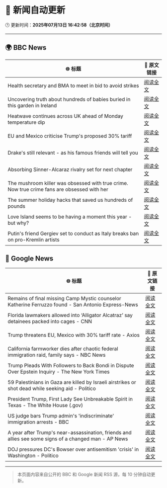# 🧠 新闻自动更新

🕒 更新时间：**2025年07月13日 16:42:58（北京时间）**

---

## 🌍 BBC News

| 🌐 标题 | 🔗 原文链接 |
|--------|-------------|
| Health secretary and BMA to meet in bid to avoid strikes | [阅读全文](https://www.bbc.com/news/articles/c4g8xq0e928o) |
| Uncovering truth about hundreds of babies buried in this garden in Ireland | [阅读全文](https://www.bbc.com/news/articles/cpwqnwrkd1go) |
| Heatwave continues across UK ahead of Monday temperature dip | [阅读全文](https://www.bbc.com/news/articles/cwyxk999p5wo) |
| EU and Mexico criticise Trump's proposed 30% tariff | [阅读全文](https://www.bbc.com/news/articles/cyvj13d9ylpo) |
| Drake's still relevant - as his famous friends will tell you | [阅读全文](https://www.bbc.com/news/articles/c20wl50wqq5o) |
| Absorbing Sinner-Alcaraz rivalry set for next chapter | [阅读全文](https://www.bbc.com/sport/tennis/articles/cn0qzpl9yk4o) |
| The mushroom killer was obsessed with true crime. Now true crime fans are obsessed with her | [阅读全文](https://www.bbc.com/news/articles/c0m8glx2zleo) |
| The summer holiday hacks that saved us hundreds of pounds | [阅读全文](https://www.bbc.com/news/articles/c4g84nrlvv7o) |
| Love Island seems to be having a moment this year - but why? | [阅读全文](https://www.bbc.com/news/articles/cnvmmp34yq5o) |
| Putin's friend Gergiev set to conduct as Italy breaks ban on pro-Kremlin artists | [阅读全文](https://www.bbc.com/news/articles/czxw4n7vy70o) |

## 📰 Google News

| 🌐 标题 | 🔗 原文链接 |
|--------|-------------|
| Remains of final missing Camp Mystic counselor Katherine Ferruzzo found - San Antonio Express-News | [阅读全文](https://news.google.com/rss/articles/CBMinwFBVV95cUxPcVE0UVdCQ25KTHplczB0ZVhPR1JqVVF2a1RCcXRqNmJVelhXWEJVSWR2QTlUMkdIbkpPcS1FTEJ3dkdCZ2FkVS1oSV9LdDdiT18xS2gzdnJwQXdqUzlUMTFVR19BX0N6TnF5OW93ZEI1NXBkSkhvZmE3VC1QbFA3Z1prNUU0enNYbi1YNG4wT3RJZVNwRWZxeFVLQWRJRk0?oc=5) |
| Florida lawmakers allowed into ‘Alligator Alcatraz’ say detainees packed into cages - CNN | [阅读全文](https://news.google.com/rss/articles/CBMigwFBVV95cUxONUJNQ0pxS0xva280WmtWZ0drWnlCOEhHalF3OWx2OU9aZ2Y2ZmtJR0FQc1J5cTZzek9qTWUzd2tQR29vQ2VFQ1JBY1o2XzE5N2E1M18tTnFZTFVxa3h2eGhYYkJCbXlZY0h3QTFuekhHd0hZZEg0cXhpeDFYclJtak5RWdIBiAFBVV95cUxOekNZdW1XSTVwTUp6NDh2VmRuZndrMF9HTmhuZTVVMmNVTEY5NjJyc3l0Njg3cDBXekloSmhjb3RvaERkMTdPd0htQUJjLUNhT24tM25BSGtfbXFqTkZPYWRvVzVvaHNqbWIwaFJaMFI2Qk42Ul9VNGI0Q2pjdXAzM1Z3aURfT1R2?oc=5) |
| Trump threatens EU, Mexico with 30% tariff rate - Axios | [阅读全文](https://news.google.com/rss/articles/CBMiZ0FVX3lxTE9sLVA5UHlJVWFuM19jbWl5SU0xLWhScDFFV1N2bnh2QjA0OUFNSldGSHNsWXZQUVB0Zm1ndmFwZ0E4MnNERU1IOTIzR04zaWlZak5rQXJvbjNjaU5zMkN6VVUyTnlEYUk?oc=5) |
| California farmworker dies after chaotic federal immigration raid, family says - NBC News | [阅读全文](https://news.google.com/rss/articles/CBMilgFBVV95cUxOUHNHRUZYUWxFN2x1dkNXQWV5c29mZHprUXN4NWtnQWRaUUxlTmEwWjVDZWJ0clhrVmVBcEx6TFlGWjI1dUJxbzc1SkxHSTZzeFZ0SUdOQzQ5X2ZhQkFnRkVnMzZaQ1pfYTduT2pobVpnZnRHY2tQaHZpVm8xY1BybVowSHRsNkZBdmNvRktJeHJKb1hBaFHSAVZBVV95cUxPYTZhOUtSZEN0d1NOOHZJNXRXdVBvdWhTNTltRFYzcHptZThtUVhOYXJ6b1RtTDVaLU0wZzI2T0dDTjZCalNHbUpOS29xOF9haVBfMzlmdw?oc=5) |
| Trump Pleads With Followers to Back Bondi in Dispute Over Epstein Inquiry - The New York Times | [阅读全文](https://news.google.com/rss/articles/CBMihgFBVV95cUxPT3hJTUlndGh4ZTk0emVIYnp0NTJvUmJqWUFGWVFfel9wa0tTeVMwVXMtVXZvX2hCNm5keFNKZTFfeG02NlFHOUU3d2thSVozMzdDMXlLTWFVOWZ5V1lhNDdwSVZGaEpqdV9rcEw0UHA1TU9pb1dvZU53OFJPTFV6SUdCNFV6Zw?oc=5) |
| 59 Palestinians in Gaza are killed by Israeli airstrikes or shot dead while seeking aid - Politico | [阅读全文](https://news.google.com/rss/articles/CBMiekFVX3lxTE5UVUVOV0ItN0N3aThaWmkwd01UNElIX2dMUHAzX2ZlM1g2TGJTQlVhMXV6MVB0LURFdGFhNENsTWZGd19RUkdTQ3FuX0E5c0YzTUlLcHRrN3FZdVY3Q1pxYmVrd2NoREFiM2ZER1BxQkg1TDM2Wk00Mm9B?oc=5) |
| President Trump, First Lady See Unbreakable Spirit in Texas - The White House (.gov) | [阅读全文](https://news.google.com/rss/articles/CBMipgFBVV95cUxOX2VRYnlkTHd4Y1ktUVpDUjdLSWVUYk9nOE1yclBTbzhya1N6eHY0SEc1NHNJemZWbzQ0OTJXZ2tKY0x6WWk1Qk5IQjJHNENfYlBNNU9lSFdVYl83cnZaR2hxbmhpMXVqSnBSQVRkQ3NSRlVkeHRFM3NSbDJLaGhnellvOUxVSExkMTRUeHdCWmEzd1JzU3ZHbUp5MDVOb3loMDN6SUlB?oc=5) |
| US judge bars Trump admin's 'indiscriminate' immigration arrests - BBC | [阅读全文](https://news.google.com/rss/articles/CBMiWkFVX3lxTE5LRWF6M2NwX0FzZ3NiSVZOdG9kMmdnMzNiUWNrbENkaG14eTFSeTNTZl9TSENWRVkzTXBhbFc3V09PYVdyWC1jdnBkaE9hZldnUTJrYjNpaVRwQdIBX0FVX3lxTE1ISUExSlVQU2p2cWdwei1ieUtTaDUzQTYwekhWeHFsRndlSG1mMnlMRGM1eWVjR2pKYV83T2RIQl9FbElVLVBfQ1FURFVVdHFRcFhvNFBXMTlBYXVSYWhB?oc=5) |
| A year after Trump's near-assassination, friends and allies see some signs of a changed man - AP News | [阅读全文](https://news.google.com/rss/articles/CBMinwFBVV95cUxOcFZ6MHNKUFY0cHM4UmtMUDBfdWNndzFwc2h0Q3VEQTJKcVdMTkRRc2JOUjE3ZEZMU256QWdsVXpTVUgwU2k1dU1QMUVoSDhWOEZPRU93dENTQW9TRFNySm5kMnFhS0ItTlpwNFVjd25JZXJ5eExRYnZIYUp5WkRFdVhlSnpxMFJxM01iYXE5YlJuNVFZcW44dkNBOC1mbWs?oc=5) |
| DOJ pressures DC's Bowser over antisemitism 'crisis' in Washington - Politico | [阅读全文](https://news.google.com/rss/articles/CBMiigFBVV95cUxNc0J5akI4alJvNGg4U0RORjVfcDBRRWh3eFpDZWpPQXpieHBRVlloSFZ5Wk8xTmpCQWM0eUJaLWlqbUt2SGlsSkxmV0VaaHozVjhyZDFuV0xCNlhlbmdpWXl2OFdZVlVld1oySzA3T3kwNE0zUk5kTFE1aG5BZWdsMkp3VnpkczFMWEE?oc=5) |

---
> 本页面内容来自公开的 BBC 和 Google 新闻 RSS 源，每 10 分钟自动更新。